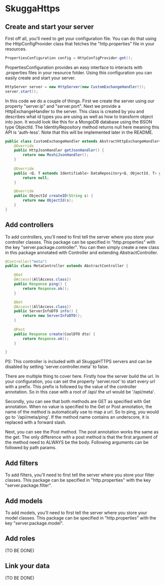 # SkuggaHttps

## Create and start your server
First off all, you'll need to get your configuration file. You can do that using the HttpConfigProvider 
class that fetches the "http.properties" file in your resources.
``` java
PropertiesConfiguration config = HttpConfigProvider.get();
```

PropertiesConfiguration provides an easy interface to interacts with .properties files in your resource 
folder. Using this configuration you can easily create and start your server.
``` java
HttpServer server = new HttpServer(new CustomExchangeHandler());
server.start();
```

In this code we do a couple of things. First we create the server using our property "server.ip" and "server.port". 
Next we provide a HttpExchangeHandler to the server. This class is created by you and describes what id types you 
are using as well as how to transform object into json. It would look like this for a MongoDB database using the 
BSON type ObjectId. The IdentityRepository method returns null here meaning this API is 'auth-less'. Note that this will
be implemented later in the README.
``` java
public class CustomExchangeHandler extends AbstractHttpExchangeHandler<ObjectId> {
	@Override
	public HttpJsonHandler getJsonHandler() {
		return new MoshiJsonHandler();
	}
	
	@Override
	public <Q, T extends Identifiable> DataRepository<Q, ObjectId, T> getIdentityRepository() {
		return null;
	}

	@Override
	public ObjectId createID(String s) {
		return new ObjectId(s);
	}
}
```

## Add controllers
To add controllers, you'll need to first tell the server where you store your controller classes. This package can be 
specified in "http.properties" with the key "server.package.controller". You can then simply create a new class in
this package annotated with Controller and extending AbstractController.
``` java
@Controller("meta")
public class MetaController extends AbstractController {

	@Get
	@Access({AllAccess.class})
	public Response ping() {
		return Response.ok();
	}

	@Get
	@Access({AllAccess.class})
	public ServerInfoDTO info() {
		return new ServerInfoDTO();
	}
	
	@Post
	public Response create(CoolDTO dto) {
		return Response.ok();
	}

}
```
PS: This controller is included with all SkuggaHTTPS servers and can be disabled by setting 'server.controller.meta' 
to false.

There are multiple thing to cover here. Firstly how the server build the url. In your configuration, you can set the
property 'server.root' to start every url with a prefix. This prefix is followed by the value of the controller
annotation. So in this case with a root of /api/ the url would be '/api/meta'.

Secondly, you can see that both methods are GET as specified with Get annotation. When no value is specified to the
Get or Post annotation, the name of the method is automatically use to map a url. So to ping, you would go to
'/api/meta/ping'. If the method name contains an underscore, it is replaced with a forward slash.

Next, you can see the Post method. The post annotation works the same as the get. The only difference with a post
method is that the first argument of the method need to ALWAYS be the body. Following arguments can be followed by
path params.

## Add filters
To add filters, you'll need to first tell the server where you store your filter classes. This package can be 
specified in "http.properties" with the key "server.package.filter".

## Add models
To add models, you'll need to first tell the server where you store your model classes. This package can be specified
 in "http.properties" with the key "server.package.model".

## Add roles
(TO BE DONE)

## Link your data
(TO BE DONE)
